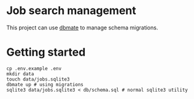 # Job search management
This project can use [dbmate](https://github.com/amacneil/dbmate) to
manage schema migrations.

# Getting started
```
cp .env.example .env
mkdir data
touch data/jobs.sqlite3
dbmate up # using migrations
sqlite3 data/jobs.sqlite3 < db/schema.sql # normal sqlite3 utility
```
